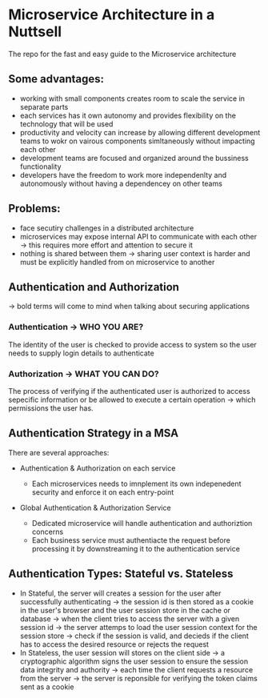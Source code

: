 # Microservice Architecture in a Nuttsell
The repo for the fast and easy guide to the Microservice architecture

## Some advantages:
- working with small components creates room to scale the service in separate parts
- each services has it own autonomy and provides flexibility on the technology that will be used
- productivity and velocity can increase by allowing different development teams to wokr on vairous components simltaneously without impacting each other
- development teams are focused and organized around the bussiness functionality
- developers have the freedom to work more independenlty and autonomously without having a dependencey on other teams

## Problems:
- face secutiry challenges in a distributed architecture
- microservices may expose internal API to communicate with each other -> this requires more effort and attention to secure it
- nothing is shared between them -> sharing user context is harder and must be explicitly handled from on microservice to another

## Authentication and Authorization
-> bold terms will come to mind when talking about securing applications

### Authentication -> WHO YOU ARE?

The identity of the user is checked to provide access to system
so the user needs to supply login details to authenticate

### Authorization -> WHAT YOU CAN DO?

The process of verifying if the authenticated user is authorized to access sepecific information or be allowed to execute a certain operation -> which permissions the user has.

## Authentication Strategy in a MSA

There are several approaches:
- Authentication & Authorization on each service
	- Each microservices needs to imnplement its own indepenedent security and enforce it on each entry-point

- Global Authentication & Authorization Service
	- Dedicated microservice will handle authentication and authoriztion concerns
	- Each business service must authentiacte the request before processing it by downstreaming it to the authentication service

## Authentication Types: Stateful vs. Stateless

- In Stateful, the server will creates a session for the user after successfully authenticating -> the session id is then stored as a cookie in the user's browser and the user session store in the cache or database -> when the client tries to access the server with a given session id -> the server attemps to load the user session context for the session store -> check if the session is valid, and decieds if the client has to access the desired resource or rejects the request
- In Stateless, the user session will stores on the client side -> a cryptographic algorithm signs the user session to ensure the session data integrity and authority -> each time the client requests a resource from the server -> the server is reponsible for verifying the token claims sent as a cookie
